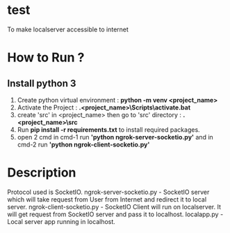 # test
To make localserver accessible to internet
 
# How to Run ?
## Install python 3

1. Create python virtual environment : **python -m venv <project_name>**
2. Activate the Project : **.\<project_name>\Scripts\activate.bat**
3. create 'src' in <project_name> then go to 'src' directory : **.\<project_name>\src**
4. Run **pip install -r requirements.txt** to install required packages.
5. open 2 cmd in cmd-1 run **'python ngrok-server-socketio.py'** and in cmd-2 run **'python ngrok-client-socketio.py'**

# Description
Protocol used is SocketIO.
ngrok-server-socketio.py - SocketIO server which will take request from User from Internet and redirect it to local server.
ngrok-client-socketio.py - SocketIO Client will run on localserver. It will get request from SocketIO server and pass it to localhost.
localapp.py - Local server app running in localhost.
